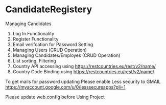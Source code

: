 # CandidateRegistery
Managing Candidates
1) Log In Functionality
2) Register Functionality
3) Email verifcation for Password Setting
4) Managing Users (CRUD Operation)
5) Managing Candidates/Employes (CRUD Operation)
6) List sorting, Filtering
7) Country API accessing using https://restcountries.eu/rest/v2/name/
8) Country Code Binding using https://restcountries.eu/rest/v2/name/

To get mails for password updating
Please enable Less security to GMAIL https://myaccount.google.com/u/0/lesssecureapps?pli=1

Please update web.config before Using Project
